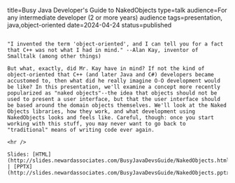 title=Busy Java Developer's Guide   to NakedObjects
type=talk
audience=For any intermediate developer (2 or more years) audience
tags=presentation, java,object-oriented
date=2024-04-24
status=published
~~~~~~

"I invented the term 'object-oriented', and I can tell you for a fact that C++ was not what I had in mind." --Alan Kay, inventor of Smalltalk (among other things)

But what, exactly, did Mr. Kay have in mind? If not the kind of object-oriented that C++ (and later Java and C#) developers became accustomed to, then what did he really imagine O-O development would be like? In this presentation, we'll examine a concept more recently popularized as "naked objects"--the idea that objects should not be used to present a user interface, but that the user interface should be based around the domain objects themselves. We'll look at the Naked Objects libraries, how they work, and what development using NakedObjects looks and feels like. Careful, though: once you start working with this stuff, you may never want to go back to "traditional" means of writing code ever again.
    
<hr />

Slides: [HTML](http://slides.newardassociates.com/BusyJavaDevsGuide/NakedObjects.html) | [PPTX](http://slides.newardassociates.com/BusyJavaDevsGuide/NakedObjects.pptx)
